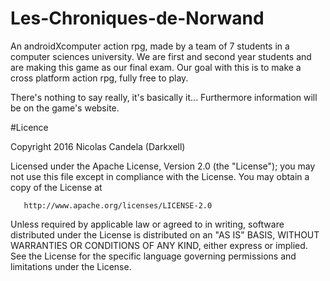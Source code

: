 # Les-Chroniques-de-Norwand

An androidXcomputer action rpg, made by a team of 7 students in a computer sciences university.
We are first and second year students and are making this game as our final exam.
Our goal with this is to make a cross platform action rpg, fully free to play.

There's nothing to say really, it's basically it... Furthermore information will be on the game's website.

#Licence

   Copyright 2016 Nicolas Candela (Darkxell)

   Licensed under the Apache License, Version 2.0 (the "License");
   you may not use this file except in compliance with the License.
   You may obtain a copy of the License at

       http://www.apache.org/licenses/LICENSE-2.0

   Unless required by applicable law or agreed to in writing, software
   distributed under the License is distributed on an "AS IS" BASIS,
   WITHOUT WARRANTIES OR CONDITIONS OF ANY KIND, either express or implied.
   See the License for the specific language governing permissions and
   limitations under the License.
